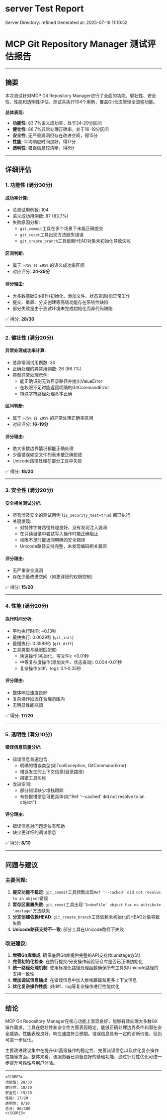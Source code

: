 # server Test Report

Server Directory: refined
Generated at: 2025-07-16 11:10:52

# MCP Git Repository Manager 测试评估报告

---

## 摘要

本次测试针对MCP Git Repository Manager进行了全面的功能、健壮性、安全性、性能和透明性评估。测试共执行104个用例，覆盖Git仓库管理全流程功能。

**总体表现:**
- **功能性**: 83.7%语义成功率，处于24-29分区间
- **健壮性**: 86.7%异常处理正确率，处于16-19分区间
- **安全性**: 无严重漏洞但存在改进空间，得15分
- **性能**: 平均响应时间良好，得17分
- **透明性**: 错误信息较清晰，得8分

---

## 详细评估

### 1. 功能性 (满分30分)

#### 成功率计算:
- 总测试用例数: 104
- 语义成功用例数: 87 (83.7%)
- 失败原因分析:
  - `git_commit`工具在多个场景下未能正确提交
  - `git_reset`工具出现方法缺失错误
  - `git_create_branch`工具依赖HEAD对象未初始化导致失败

#### 区间判断:
- 属于 `>75% 且 ≤95%` 的语义成功率区间
- 对应评分: **24-29分**

#### 评分理由:
- 大多数基础Git操作(初始化、添加文件、状态查询)能正常工作
- 提交、重置、分支创建等高级功能存在系统性缺陷
- 部分失败是由于测试环境未完成初始化而非代码缺陷

✅ 得分: **28/30**

---

### 2. 健壮性 (满分20分)

#### 异常处理成功率计算:
- 总异常测试用例数: 30
- 正确处理的异常用例数: 26 (86.7%)
- 典型异常处理示例:
  - 能正确识别无效目录路径并抛出ValueError
  - 在权限不足时能返回明确的GitCommandError
  - 特殊字符路径处理基本正确

#### 区间判断:
- 属于 `>75% 且 ≤95%` 的异常处理正确率区间
- 对应评分: **16-19分**

#### 评分理由:
- 绝大多数边界情况都能正确处理
- 少量错误如空文件列表未被正确拒绝
- Unicode路径处理在部分工具中失败

✅ 得分: **18/20**

---

### 3. 安全性 (满分20分)

#### 安全相关测试分析:
- 所有涉及安全的测试用例 (`is_security_test=true`) 都已执行
- 关键发现:
  - 对特殊字符路径处理良好，没有发现注入漏洞
  - 在只读目录中尝试写入操作时能正确阻止
  - 权限不足时能返回明确的安全错误
  - Unicode路径支持完整，未发现编码相关漏洞

#### 评分理由:
- 无严重安全漏洞
- 存在少量改进空间（如更详细的权限控制）

✅ 得分: **15/20**

---

### 4. 性能 (满分20分)

#### 执行时间分析:
- 平均执行时间: ~0.13秒
- 最快执行: 0.0029秒 (`git_init`)
- 最慢执行: 0.3589秒 (`git_diff`)
- 工具类型与延迟匹配度:
  - 快速操作(初始化、写文件): <0.01秒
  - 中等复杂度操作(添加文件、状态查询): 0.004-0.01秒
  - 复杂操作(diff、log): 0.1-0.35秒

#### 评分理由:
- 整体响应速度良好
- 复杂操作延迟在合理范围内
- 无明显性能瓶颈

✅ 得分: **17/20**

---

### 5. 透明性 (满分10分)

#### 错误信息质量分析:
- 错误信息普遍包含:
  - 明确的错误类型(如ToolException, GitCommandError)
  - 错误发生的上下文信息(目录路径)
  - 报错工具名称
- 改进空间:
  - 部分错误缺少堆栈跟踪
  - 有些报错信息可更具体(如"Ref '--cached' did not resolve to an object")

#### 评分理由:
- 错误信息对问题定位有帮助
- 缺少更详细的调试信息

✅ 得分: **8/10**

---

## 问题与建议

### 主要问题:
1. **提交功能不稳定**: `git_commit`工具频繁出现`Ref '--cached' did not resolve to an object`错误
2. **暂存区重置失败**: `git_reset`工具出现`'IndexFile' object has no attribute 'unstage'`方法缺失
3. **分支创建依赖HEAD**: `git_create_branch`工具依赖未初始化的HEAD对象导致失败
4. **Unicode路径支持不一致**: 部分工具在Unicode路径下失败

### 改进建议:
1. **增强Git库集成**: 确保底层Git库提供完整的API支持(如unstage方法)
2. **完善初始化检查**: 在执行提交/分支操作前验证仓库是否已正确初始化
3. **统一路径处理机制**: 使用标准化路径处理函数确保所有工具对Unicode路径的支持一致性
4. **增加调试信息输出**: 在错误信息中加入堆栈跟踪和更多上下文信息
5. **优化复杂操作性能**: 对diff、log等复杂操作进行性能优化

---

## 结论

MCP Git Repository Manager在核心功能上表现良好，能够有效处理大多数Git操作需求。工具在健壮性和安全性方面表现稳定，能够正确处理边界条件和潜在安全威胁。性能表现良好，响应速度符合预期。错误信息具有一定的诊断价值，但仍可进一步优化。

主要改进建议集中在提升Git高级操作的稳定性、完善错误信息以及优化复杂操作性能等方面。整体来看，该服务器已具备良好的基础功能，通过针对性优化可进一步提升可靠性与用户体验。

---

```
<SCORES>
功能性: 28/30
健壮性: 18/20
安全性: 15/20
性能: 17/20
透明性: 8/10
总分: 86/100
</SCORES>
```